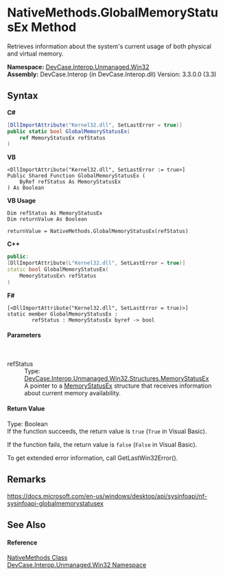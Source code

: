 # NativeMethods.GlobalMemoryStatusEx Method 
 

Retrieves information about the system's current usage of both physical and virtual memory.

**Namespace:**&nbsp;<a href="N_DevCase_Interop_Unmanaged_Win32">DevCase.Interop.Unmanaged.Win32</a><br />**Assembly:**&nbsp;DevCase.Interop (in DevCase.Interop.dll) Version: 3.3.0.0 (3.3)

## Syntax

**C#**<br />
``` C#
[DllImportAttribute("Kernel32.dll", SetLastError = true)]
public static bool GlobalMemoryStatusEx(
	ref MemoryStatusEx refStatus
)
```

**VB**<br />
``` VB
<DllImportAttribute("Kernel32.dll", SetLastError := true>]
Public Shared Function GlobalMemoryStatusEx ( 
	ByRef refStatus As MemoryStatusEx
) As Boolean
```

**VB Usage**<br />
``` VB Usage
Dim refStatus As MemoryStatusEx
Dim returnValue As Boolean

returnValue = NativeMethods.GlobalMemoryStatusEx(refStatus)
```

**C++**<br />
``` C++
public:
[DllImportAttribute(L"Kernel32.dll", SetLastError = true)]
static bool GlobalMemoryStatusEx(
	MemoryStatusEx% refStatus
)
```

**F#**<br />
``` F#
[<DllImportAttribute("Kernel32.dll", SetLastError = true)>]
static member GlobalMemoryStatusEx : 
        refStatus : MemoryStatusEx byref -> bool 

```


#### Parameters
&nbsp;<dl><dt>refStatus</dt><dd>Type: <a href="T_DevCase_Interop_Unmanaged_Win32_Structures_MemoryStatusEx">DevCase.Interop.Unmanaged.Win32.Structures.MemoryStatusEx</a><br />A pointer to a <a href="T_DevCase_Interop_Unmanaged_Win32_Structures_MemoryStatusEx">MemoryStatusEx</a> structure that receives information about current memory availability.</dd></dl>

#### Return Value
Type: Boolean<br />If the function succeeds, the return value is `true` (`True` in Visual Basic). 

 If the function fails, the return value is `false` (`False` in Visual Basic). 

 To get extended error information, call GetLastWin32Error(). 



## Remarks
<a href="https://docs.microsoft.com/en-us/windows/desktop/api/sysinfoapi/nf-sysinfoapi-globalmemorystatusex" target="_blank">https://docs.microsoft.com/en-us/windows/desktop/api/sysinfoapi/nf-sysinfoapi-globalmemorystatusex</a>

## See Also


#### Reference
<a href="T_DevCase_Interop_Unmanaged_Win32_NativeMethods">NativeMethods Class</a><br /><a href="N_DevCase_Interop_Unmanaged_Win32">DevCase.Interop.Unmanaged.Win32 Namespace</a><br />